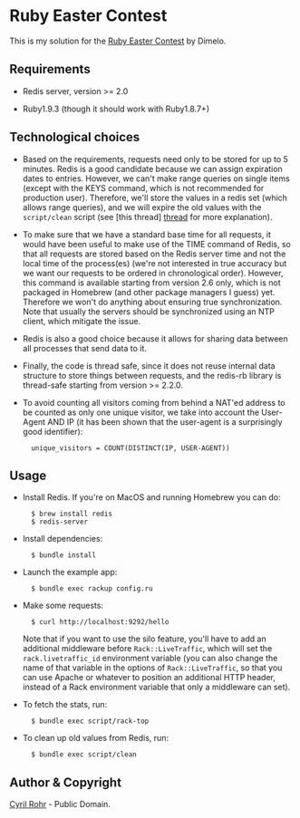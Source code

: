 # Ruby Easter Contest

This is my solution for the [Ruby Easter Contest](http://contest.dimelo.com/)
by Dimelo.

## Requirements

* Redis server, version >= 2.0

* Ruby1.9.3 (though it should work with Ruby1.8.7+)

## Technological choices

* Based on the requirements, requests need only to be stored for up to 5
  minutes. Redis is a good candidate because we can assign expiration dates to
  entries. However, we can't make range queries on single items (except with
  the KEYS command, which is not recommended for production user). Therefore,
  we'll store the values in a redis set (which allows range queries), and we
  will expire the old values with the `script/clean` script (see [this thread]
  [thread] for more explanation).

[thread]:  http://groups.google.com/group/redis-db/browse_thread/thread/ad75cc08b364352b

* To make sure that we have a standard base time for all requests, it would
  have been useful to make use of the TIME command of Redis, so that all
  requests are stored based on the Redis server time and not the local time of
  the process(es) (we're not interested in true accuracy but we want our
  requests to be ordered in chronological order). However, this command is
  available starting from version 2.6 only, which is not packaged in Homebrew
  (and other package managers I guess) yet. Therefore we won't do anything
  about ensuring true synchronization. Note that usually the servers should be
  synchronized using an NTP client, which mitigate the issue.

* Redis is also a good choice because it allows for sharing data between all
  processes that send data to it.

* Finally, the code is thread safe, since it does not reuse internal data
  structure to store things between requests, and the redis-rb library is
  thread-safe starting from version >= 2.2.0.

* To avoid counting all visitors coming from behind a NAT'ed address to be
  counted as only one unique visitor, we take into account the User-Agent AND
  IP (it has been shown that the user-agent is a surprisingly good
  identifier):

        unique_visitors = COUNT(DISTINCT(IP, USER-AGENT))

## Usage

* Install Redis. If you're on MacOS and running Homebrew you can do:

        $ brew install redis
        $ redis-server

* Install dependencies:

        $ bundle install

* Launch the example app:

        $ bundle exec rackup config.ru

* Make some requests:

        $ curl http://localhost:9292/hello

  Note that if you want to use the silo feature, you'll have to add an
  additional middleware before `Rack::LiveTraffic`, which will set the
  `rack.livetraffic_id` environment variable (you can also change the name of
  that variable in the options of `Rack::LiveTraffic`, so that you can use
  Apache or whatever to position an additional HTTP header, instead of a Rack
  environment variable that only a middleware can set).

* To fetch the stats, run:

        $ bundle exec script/rack-top

* To clean up old values from Redis, run:

        $ bundle exec script/clean

## Author & Copyright

[Cyril Rohr](http://crohr.me) - Public Domain.
